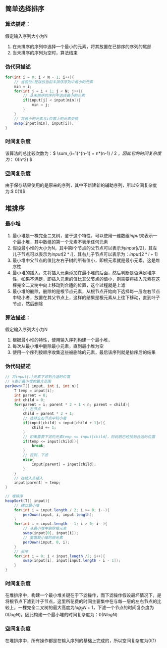 ## 简单选择排序
### 算法描述：
假定输入序列大小为N
1. 在未排序的序列中选择一个最小的元素，将其放置在已排序的序列的尾部
2. 当未排序的序列为空时，算法结束

### 伪代码描述
```Java
for(int i = 0; i < N - 1; i++){
    // 当前位i是存放当前未排序序列中最小的元素
    min = i;
    for(int j = i + 1; j < N; j++){
        // 从未排序的序列中选择最小的元素
        if(input[j] < input[min]){
            min = j;
        }
    }
    // 将最小的元素与i位置上的元素交换
    swap(input[min], input[i]);
}
```

### 时间复杂度
该算法的总比较次数为：$ \sum_{i=1}^{n-1} = n*(n-1) / 2 $，因此它的时间复杂度为：$ 0(n^2) $

### 空间复杂度
由于保存结果使用的是原来的序列，其中不新建新的辅助序列，所以空间复杂度为:$ 0(1)$

## 堆排序

### 最小堆
1. 最小堆是一棵完全二叉树，鉴于这个特性，可以使用一维数组$input$来表示一个最小堆，其中数组的第一个元素不表示任何元素
2. 假设最小堆的大小为N，其中第i个节点的父节点可以表示为$input[i/2]$，其左儿子节点可以表示为$input[2*i]$，其右儿子节点可以表示为：$input[2*i+1]$
3. 最小堆中父节点的值比左右子树的所有值小，即根元素就是最小元素，这是堆序性
4. 最小堆的插入，先将插入元素添加在最小堆的后面，然后判断是否满足堆序性，如果不满足，即插入元素的值比其父节点的值小，则需要将插入元素在这棵完全二叉树中向上移动到合适的位置，这个过程就是上滤
5. 最小堆的删除，删除的是根节点元素，从根节点开始向下选择每一层左右节点中较小者，放置在其父节点上，这样的结果是根元素从上往下移动，直到叶子节点，然后删除

### 算法描述：
假定输入序列大小为N
1. 根据最小堆的特性，使用输入序列构建一个最小堆，
2. 每次从最小堆中删除最小元素，直到最小堆为空
3. 使用一个序列按顺序收集这些被删除的元素，最后该序列就是排序后的结果

### 伪代码描述
```Java
// 将input[i]元素下滤到合适的位置
// n表示最小堆的最大范围
perDown(T[] input, int i, int n){
    T temp = input[i];
    int parent = 0;
    int child = 0;
    for(parent = i; parent * 2 + 1 < n; parent = child){
        // 左节点
        child = parent * 2 + 1;
        // 选择左右节点中较小者
        if(input[child] < input[child + 1]>){
            child += 1;
        }
        // 如果需要下滤的元素temp <= input[child]，则说明已经找到合适的位置
        if(temp <= input[child]){
            break;
        }
        // 否则，下滤
        else{
            input[parent] = input[child];
        }
    }
    // 在插入点插入
    input[parent] = temp;
}

// 堆排序
heapSort(T[] input){
    // 建立最小堆
    for(int i = input.length / 2; i >= 0; i--){
        perDown(input, i, input.length);
    }
    for(int i = input.length - 1; i > 0; i--){
        // 从最小堆中删除根元素
        swap(input[0], input[i]);
        // 重置最小堆的根元素
        perDown(input, 0, i);
    }
    // 反序
    for(int i = 0; i < input.length /2; i++){
        swap(input[i], input[input.length - i - 1]);
    }
}
```

### 时间复杂度
在堆排序中，构建一个最小堆关键在于下滤操作，而下滤操作假设最坏情况下，是将根节点下滤到叶子节点，这里所花费的时间主要集中在与每一层的左右节点的比较上，一棵完全二叉树的最大高度为$log_2N + 1$，下滤一个节点的时间复杂度为$0(logN)$，因此构建一个最小堆的时间复杂度为：$0(NlogN)$

### 空间复杂度
在堆排序中，所有操作都是在输入序列的基础上完成的，所以空间复杂度为$0(1)$